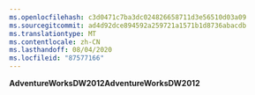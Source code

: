 ```yaml
---
ms.openlocfilehash: c3d0471c7ba3dc024826658711d3e56510d03a09
ms.sourcegitcommit: ad4d92dce894592a259721a1571b1d8736abacdb
ms.translationtype: MT
ms.contentlocale: zh-CN
ms.lasthandoff: 08/04/2020
ms.locfileid: "87577166"
---
```

<span data-ttu-id="39a5e-101">**AdventureWorksDW2012**</span><span class="sxs-lookup"><span data-stu-id="39a5e-101">**AdventureWorksDW2012**</span></span>

